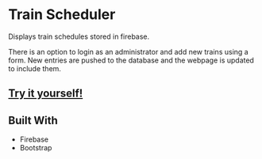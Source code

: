 # Train Scheduler
Displays train schedules stored in firebase.

There is an option to login as an administrator and add new trains using a form. New entries are pushed to the database and the webpage is updated to include them.

## [Try it yourself!](https://kiriwilliams.github.io/train-schedule/)

## Built With
- Firebase
- Bootstrap
